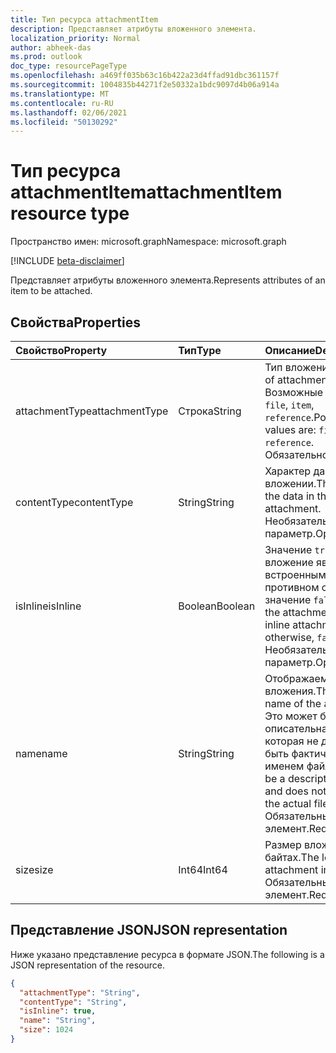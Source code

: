 ```yaml
---
title: Тип ресурса attachmentItem
description: Представляет атрибуты вложенного элемента.
localization_priority: Normal
author: abheek-das
ms.prod: outlook
doc_type: resourcePageType
ms.openlocfilehash: a469ff035b63c16b422a23d4ffad91dbc361157f
ms.sourcegitcommit: 1004835b44271f2e50332a1bdc9097d4b06a914a
ms.translationtype: MT
ms.contentlocale: ru-RU
ms.lasthandoff: 02/06/2021
ms.locfileid: "50130292"
---
```

# <a name="attachmentitem-resource-type"></a><span data-ttu-id="11f79-103">Тип ресурса attachmentItem</span><span class="sxs-lookup"><span data-stu-id="11f79-103">attachmentItem resource type</span></span>

<span data-ttu-id="11f79-104">Пространство имен: microsoft.graph</span><span class="sxs-lookup"><span data-stu-id="11f79-104">Namespace: microsoft.graph</span></span>

[!INCLUDE [beta-disclaimer](../../includes/beta-disclaimer.md)]

<span data-ttu-id="11f79-105">Представляет атрибуты вложенного элемента.</span><span class="sxs-lookup"><span data-stu-id="11f79-105">Represents attributes of an item to be attached.</span></span>

## <a name="properties"></a><span data-ttu-id="11f79-106">Свойства</span><span class="sxs-lookup"><span data-stu-id="11f79-106">Properties</span></span>

| <span data-ttu-id="11f79-107">Свойство</span><span class="sxs-lookup"><span data-stu-id="11f79-107">Property</span></span>     | <span data-ttu-id="11f79-108">Тип</span><span class="sxs-lookup"><span data-stu-id="11f79-108">Type</span></span>        | <span data-ttu-id="11f79-109">Описание</span><span class="sxs-lookup"><span data-stu-id="11f79-109">Description</span></span> |
|:-------------|:------------|:------------|
|<span data-ttu-id="11f79-110">attachmentType</span><span class="sxs-lookup"><span data-stu-id="11f79-110">attachmentType</span></span>|<span data-ttu-id="11f79-111">Строка</span><span class="sxs-lookup"><span data-stu-id="11f79-111">String</span></span>| <span data-ttu-id="11f79-112">Тип вложения.</span><span class="sxs-lookup"><span data-stu-id="11f79-112">The type of attachment.</span></span> <span data-ttu-id="11f79-113">Возможные значения: `file`, `item`, `reference`.</span><span class="sxs-lookup"><span data-stu-id="11f79-113">Possible values are: `file`, `item`, `reference`.</span></span> <span data-ttu-id="11f79-114">Обязательное.</span><span class="sxs-lookup"><span data-stu-id="11f79-114">Required.</span></span>|
|<span data-ttu-id="11f79-115">contentType</span><span class="sxs-lookup"><span data-stu-id="11f79-115">contentType</span></span>|<span data-ttu-id="11f79-116">String</span><span class="sxs-lookup"><span data-stu-id="11f79-116">String</span></span>|<span data-ttu-id="11f79-117">Характер данных во вложении.</span><span class="sxs-lookup"><span data-stu-id="11f79-117">The nature of the data in the attachment.</span></span> <span data-ttu-id="11f79-118">Необязательный параметр.</span><span class="sxs-lookup"><span data-stu-id="11f79-118">Optional.</span></span>|
|<span data-ttu-id="11f79-119">isInline</span><span class="sxs-lookup"><span data-stu-id="11f79-119">isInline</span></span>|<span data-ttu-id="11f79-120">Boolean</span><span class="sxs-lookup"><span data-stu-id="11f79-120">Boolean</span></span>|<span data-ttu-id="11f79-121">Значение `true`, если вложение является встроенным. В противном случае — значение `false`.</span><span class="sxs-lookup"><span data-stu-id="11f79-121">`true` if the attachment is an inline attachment; otherwise, `false`.</span></span> <span data-ttu-id="11f79-122">Необязательный параметр.</span><span class="sxs-lookup"><span data-stu-id="11f79-122">Optional.</span></span>|
|<span data-ttu-id="11f79-123">name</span><span class="sxs-lookup"><span data-stu-id="11f79-123">name</span></span>|<span data-ttu-id="11f79-124">String</span><span class="sxs-lookup"><span data-stu-id="11f79-124">String</span></span>|<span data-ttu-id="11f79-125">Отображаемое имя вложения.</span><span class="sxs-lookup"><span data-stu-id="11f79-125">The display name of the attachment.</span></span> <span data-ttu-id="11f79-126">Это может быть описательная строка, которая не должна быть фактическим именем файла.</span><span class="sxs-lookup"><span data-stu-id="11f79-126">This can be a descriptive string and does not have to be the actual file name.</span></span> <span data-ttu-id="11f79-127">Обязательный элемент.</span><span class="sxs-lookup"><span data-stu-id="11f79-127">Required.</span></span>|
|<span data-ttu-id="11f79-128">size</span><span class="sxs-lookup"><span data-stu-id="11f79-128">size</span></span>|<span data-ttu-id="11f79-129">Int64</span><span class="sxs-lookup"><span data-stu-id="11f79-129">Int64</span></span>|<span data-ttu-id="11f79-130">Размер вложения в байтах.</span><span class="sxs-lookup"><span data-stu-id="11f79-130">The length of the attachment in bytes.</span></span> <span data-ttu-id="11f79-131">Обязательный элемент.</span><span class="sxs-lookup"><span data-stu-id="11f79-131">Required.</span></span>|

## <a name="json-representation"></a><span data-ttu-id="11f79-132">Представление JSON</span><span class="sxs-lookup"><span data-stu-id="11f79-132">JSON representation</span></span>

<span data-ttu-id="11f79-133">Ниже указано представление ресурса в формате JSON.</span><span class="sxs-lookup"><span data-stu-id="11f79-133">The following is a JSON representation of the resource.</span></span>

<!-- {
  "blockType": "resource",
  "optionalProperties": [
    "contentType",
    "isInline"
  ],
  "@odata.type": "microsoft.graph.attachmentItem",
  "baseType": null
}-->

```json
{
  "attachmentType": "String",
  "contentType": "String",
  "isInline": true,
  "name": "String",
  "size": 1024
}
```

<!-- uuid: 16cd6b66-4b1a-43a1-adaf-3a886856ed98
2019-02-04 14:57:30 UTC -->
<!-- {
  "type": "#page.annotation",
  "description": "attachmentItem resource",
  "keywords": "",
  "section": "documentation",
  "tocPath": ""
}-->

